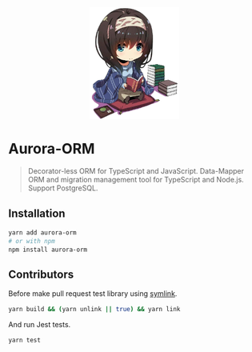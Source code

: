 <p align="center">
  <a href="https://aurora-orm.netlify.app/" target="_blank" rel="noopener noreferrer">
    <img width="180" src="/docs/static/img/aurora-orm.png" alt="Aurora ORM logo">
  </a>
</p>

# Aurora-ORM

> Decorator-less ORM for TypeScript and JavaScript.
> Data-Mapper ORM and migration management tool for TypeScript and Node.js. Support PostgreSQL.

## Installation

```bash
yarn add aurora-orm
# or with npm
npm install aurora-orm
```

## Contributors

Before make pull request test library using [symlink](https://docs.npmjs.com/cli/v8/commands/npm-link).

```bash
yarn build && (yarn unlink || true) && yarn link
```

And run Jest tests.

```bash
yarn test
```
